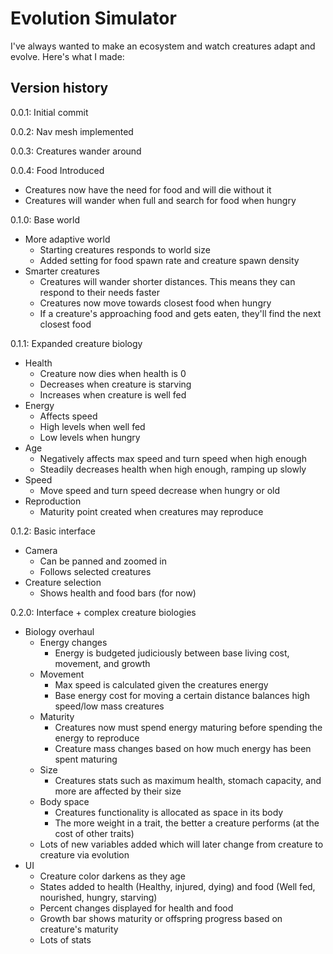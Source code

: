 # Evolution Simulator
I've always wanted to make an ecosystem and watch creatures adapt and evolve. Here's what I made:

## Version history
0.0.1: Initial commit

0.0.2: Nav mesh implemented

0.0.3: Creatures wander around

0.0.4: Food Introduced
- Creatures now have the need for food and will die without it
- Creatures will wander when full and search for food when hungry

0.1.0: Base world
- More adaptive world
    - Starting creatures responds to world size
    - Added setting for food spawn rate and creature spawn density
- Smarter creatures
    - Creatures will wander shorter distances. This means they can respond to their needs faster
    - Creatures now move towards closest food when hungry
    - If a creature's approaching food and gets eaten, they'll find the next closest food

0.1.1: Expanded creature biology
- Health
    - Creature now dies when health is 0
    - Decreases when creature is starving
    - Increases when creature is well fed
- Energy
    - Affects speed
    - High levels when well fed
    - Low levels when hungry
- Age
    - Negatively affects max speed and turn speed when high enough
    - Steadily decreases health when high enough, ramping up slowly
- Speed
    - Move speed and turn speed decrease when hungry or old
- Reproduction
    - Maturity point created when creatures may reproduce

0.1.2: Basic interface
- Camera
    - Can be panned and zoomed in
    - Follows selected creatures
- Creature selection
    - Shows health and food bars (for now)

0.2.0: Interface + complex creature biologies
- Biology overhaul
    - Energy changes
        - Energy is budgeted judiciously between base living cost, movement, and growth 
    - Movement
        - Max speed is calculated given the creatures energy
        - Base energy cost for moving a certain distance balances high speed/low mass creatures
    - Maturity
        - Creatures now must spend energy maturing before spending the energy to reproduce
        - Creature mass changes based on how much energy has been spent maturing
    - Size
        - Creatures stats such as maximum health, stomach capacity, and more are affected by their size
    - Body space
        - Creatures functionality is allocated as space in its body
        - The more weight in a trait, the better a creature performs (at the cost of other traits)
    - Lots of new variables added which will later change from creature to creature via evolution
- UI
    - Creature color darkens as they age
    - States added to health (Healthy, injured, dying) and food (Well fed, nourished, hungry, starving)
    - Percent changes displayed for health and food
    - Growth bar shows maturity or offspring progress based on creature's maturity
    - Lots of stats
    

